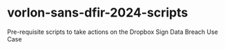 # vorlon-sans-dfir-2024-scripts
Pre-requisite scripts to take actions on the Dropbox Sign Data Breach Use Case
